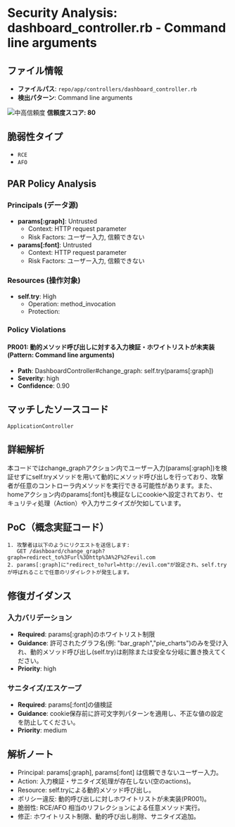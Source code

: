 # Security Analysis: dashboard_controller.rb - Command line arguments

## ファイル情報

- **ファイルパス**: `repo/app/controllers/dashboard_controller.rb`
- **検出パターン**: Command line arguments

![中高信頼度](https://img.shields.io/badge/信頼度-中高-orange) **信頼度スコア: 80**

## 脆弱性タイプ

- `RCE`
- `AFO`

## PAR Policy Analysis

### Principals (データ源)

- **params[:graph]**: Untrusted
  - Context: HTTP request parameter
  - Risk Factors: ユーザー入力, 信頼できない
- **params[:font]**: Untrusted
  - Context: HTTP request parameter
  - Risk Factors: ユーザー入力, 信頼できない

### Resources (操作対象)

- **self.try**: High
  - Operation: method_invocation
  - Protection: 

### Policy Violations

#### PR001: 動的メソッド呼び出しに対する入力検証・ホワイトリストが未実装 (Pattern: Command line arguments)

- **Path**: DashboardController#change_graph: self.try(params[:graph])
- **Severity**: high
- **Confidence**: 0.90

## マッチしたソースコード

```code
ApplicationController
```

## 詳細解析

本コードではchange_graphアクション内でユーザー入力(params[:graph])を検証せずにself.tryメソッドを用いて動的にメソッド呼び出しを行っており、攻撃者が任意のコントローラ内メソッドを実行できる可能性があります。また、homeアクション内のparams[:font]も検証なしにcookieへ設定されており、セキュリティ処理（Action）や入力サニタイズが欠如しています。

## PoC（概念実証コード）

```text
1. 攻撃者は以下のようにリクエストを送信します:
   GET /dashboard/change_graph?graph=redirect_to%3Furl%3Dhttp%3A%2F%2Fevil.com
2. params[:graph]に"redirect_to?url=http://evil.com"が設定され、self.tryが呼ばれることで任意のリダイレクトが発生します。
```

## 修復ガイダンス

### 入力バリデーション

- **Required**: params[:graph]のホワイトリスト制限
- **Guidance**: 許可されたグラフ名(例: "bar_graph","pie_charts")のみを受け入れ、動的メソッド呼び出し(self.try)は削除または安全な分岐に置き換えてください。
- **Priority**: high

### サニタイズ/エスケープ

- **Required**: params[:font]の値検証
- **Guidance**: cookie保存前に許可文字列パターンを適用し、不正な値の設定を防止してください。
- **Priority**: medium

## 解析ノート

- Principal: params[:graph], params[:font] は信頼できないユーザー入力。
- Action: 入力検証・サニタイズ処理が存在しない(空のactions)。
- Resource: self.tryによる動的メソッド呼び出し。
- ポリシー違反: 動的呼び出しに対しホワイトリストが未実装(PR001)。
- 脆弱性: RCE/AFO 相当のリフレクションによる任意メソッド実行。
- 修正: ホワイトリスト制限、動的呼び出し削除、サニタイズ追加。

